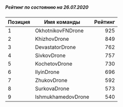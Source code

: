 ##### Рейтинг по состоянию на 26.07.2020

Позиция|Имя команды|Рейтинг
---|---|---:
1|OkhotnikovFNDrone|925
2|KhizhovDrone|849
3|DevastatorDrone|762
4|SivkovDrone|757
5|KochetovDrone|730
6|IlyinDrone|696
7|ZhukovDrone|592
8|SurkovaDrone|573
9|IshmukhamedovDrone|540
